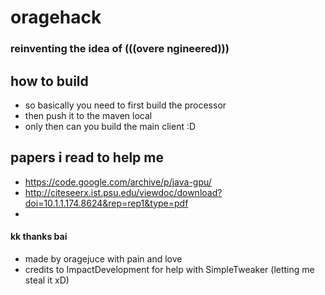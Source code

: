 # oragehack
### reinventing the idea of (((overe ngineered)))

## how to build
- so basically you need to first build the processor
- then push it to the maven local
- only then can you build the main client :D

## papers i read to help me
- https://code.google.com/archive/p/java-gpu/
- http://citeseerx.ist.psu.edu/viewdoc/download?doi=10.1.1.174.8624&rep=rep1&type=pdf
- 
#### kk thanks bai

- made by oragejuce with pain and love
- credits to ImpactDevelopment for help with SimpleTweaker (letting me steal it xD)